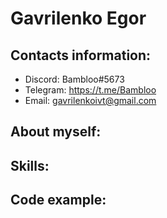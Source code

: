 # Gavrilenko Egor
## Contacts information:
* Discord: Bambloo#5673
* Telegram: https://t.me/Bambloo
* Email: gavrilenkoivt@gmail.com
## About myself:
## Skills:
## Code example: